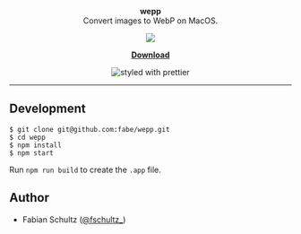 <p align="center">
  <strong>wepp</strong><br>
  Convert images to WebP on MacOS.
</p>
<p align="center">
  <a href="https://gfycat.com/gifs/detail/SlowSizzlingKrill"><img src="https://thumbs.gfycat.com/SlowSizzlingKrill-size_restricted.gif"></a>
</p>
<p align="center">
  <strong><a href="https://api.github.com/repos/fabe/wepp/releases/latest">Download</a></strong>
</p>
<p align="center">
  <img src="https://img.shields.io/badge/styled_with-prettier-ff69b4.svg" align="center" alt="styled with prettier">
</p>

****

## Development
    $ git clone git@github.com:fabe/wepp.git
    $ cd wepp
    $ npm install
    $ npm start

Run `npm run build` to create the `.app` file.

## Author
- Fabian Schultz ([@fschultz_](https://twitter.com/fschultz_))
